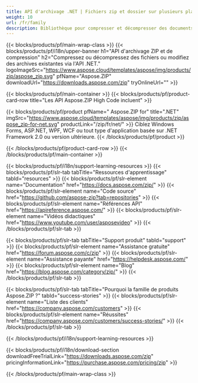 ```yaml
---
title: API d'archivage .NET | Fichiers zip et dossier sur plusieurs plates-formes 
weight: 10
url: /fr/family
description: Bibliothèque pour compresser et décompresser des documents et des dossiers dans les formats de fichiers ZIP TAR GZIP BZ2 7Zip RAR
---
```


{{< blocks/products/pf/main-wrap-class >}}
{{< blocks/products/pf/i18n/upper-banner h1="API d'archivage ZIP et de compression" h2="Compressez ou décompressez des fichiers ou modifiez des archives existantes via l'API .NET." logoImageSrc="https://www.aspose.cloud/templates/aspose/img/products/zip/aspose_zip.svg" pfName="Aspose.ZIP" downloadUrl="https://downloads.aspose.com/zip" tryOnlineUrl="" >}}

{{< blocks/products/pf/main-container >}}
{{< blocks/products/pf/product-card-row title="Les API Aspose.ZIP High Code incluent" >}}

{{< blocks/products/pf/product pfName=" Aspose.ZIP for" title=".NET" imgSrc="https://www.aspose.cloud/templates/aspose/img/products/zip/aspose_zip-for-net.svg" productLink="/zip/fr/net/" >}}
Ciblez Windows Forms, ASP.NET, WPF, WCF ou tout type d'application basée sur .NET Framework 2.0 ou version ultérieure.
{{< /blocks/products/pf/product >}}

{{< /blocks/products/pf/product-card-row >}}
{{< /blocks/products/pf/main-container >}}

{{< blocks/products/pf/i18n/support-learning-resources >}}
{{< blocks/products/pf/slr-tab tabTitle="Ressources d'apprentissage" tabId="resources" >}}
{{< blocks/products/pf/slr-element name="Documentation" href="https://docs.aspose.com/zip/" >}}
{{< blocks/products/pf/slr-element name="Code source" href="https://github.com/aspose-zip?tab=repositories" >}}
{{< blocks/products/pf/slr-element name="Références API" href="https://apireference.aspose.com/" >}}
{{< blocks/products/pf/slr-element name="Vidéos didactiques" href="https://www.youtube.com/user/asposevideo" >}}
{{< /blocks/products/pf/slr-tab >}}

{{< blocks/products/pf/slr-tab tabTitle="Support produit" tabId="support" >}}
{{< blocks/products/pf/slr-element name="Assistance gratuite" href="https://forum.aspose.com/c/zip" >}}
{{< blocks/products/pf/slr-element name="Assistance payante" href="https://helpdesk.aspose.com/" >}}
{{< blocks/products/pf/slr-element name="Blog" href="https://blog.aspose.com/category/zip/" >}}
{{< /blocks/products/pf/slr-tab >}}

{{< blocks/products/pf/slr-tab tabTitle="Pourquoi la famille de produits Aspose.ZIP ?" tabId="success-stories" >}}
{{< blocks/products/pf/slr-element name="Liste des clients" href="https://company.aspose.com/customers" >}}
{{< blocks/products/pf/slr-element name="Réussites" href="https://company.aspose.com/customers/success-stories/" >}}
{{< /blocks/products/pf/slr-tab >}}

{{< /blocks/products/pf/i18n/support-learning-resources >}}

{{< blocks/products/pf/i18n/download-section downloadFreeTrialLink="https://downloads.aspose.com/zip" pricingInformationLink="https://purchase.aspose.com/pricing/zip" >}}

{{< /blocks/products/pf/main-wrap-class >}}